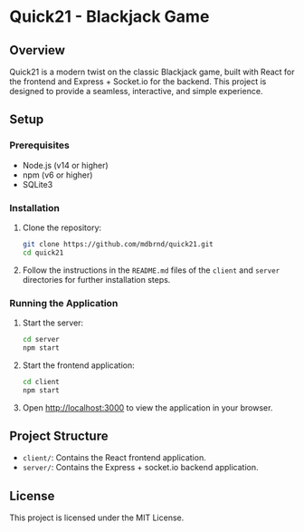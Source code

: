 # Quick21 - Blackjack Game

## Overview

Quick21 is a modern twist on the classic Blackjack game, built with React for the frontend and Express + Socket.io for the backend. This project is designed to provide a seamless, interactive, and simple experience.

## Setup

### Prerequisites

- Node.js (v14 or higher)
- npm (v6 or higher)
- SQLite3

### Installation

1. Clone the repository:
   ```sh
   git clone https://github.com/mdbrnd/quick21.git
   cd quick21
   ```

2. Follow the instructions in the `README.md` files of the `client` and `server` directories for further installation steps.

### Running the Application

1. Start the server:
   ```sh
   cd server
   npm start
   ```

2. Start the frontend application:
   ```sh
   cd client
   npm start
   ```

3. Open [http://localhost:3000](http://localhost:3000) to view the application in your browser.

## Project Structure

- `client/`: Contains the React frontend application.
- `server/`: Contains the Express + socket.io backend application.

## License

This project is licensed under the MIT License.
